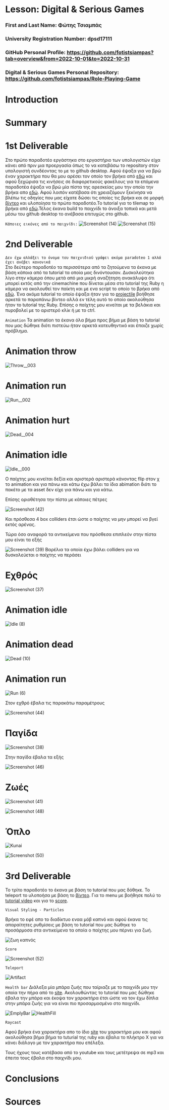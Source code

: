 # Lesson: Digital & Serious Games

### First and Last Name: Φώτης Τσιαμπάς
### University Registration Number: dpsd17111
### GitHub Personal Profile: https://github.com/fotistsiampas?tab=overview&from=2022-10-01&to=2022-10-31
### Digital & Serious Games Personal Repository: https://github.com/fotistsiampas/Role-Playing-Game

# Introduction

# Summary


# 1st Deliverable
Στο πρώτο παραδοτέο εργάστηκα στο εργαστήριο των υπολογιστών είχα κάνει από πριν μια προεργασία όπως το να κατεβάσω το repository στον υπολογιστή συνδέοντας το με το github desktop. Αφού έψαξα για να βρώ έναν χαρακτήρα που θα μου αρέσει τον οποίο τον βρήκα από [εδώ](https://www.gameart2d.com/freebies.html) και αφού ξεχώρισα τις κινήσεις σε διαφορετικούς φακέλους για τα επόμενα παραδοτέα έψαξα να βρώ μία πίστα της αρεσκείας μου την οποία την βρήκα απο [εδώ](https://itch.io/search?q=free+tile+sets). Αφού λοιπόν κατέβασα ότι χρειαζόμουν ξεκίνησα να βλέπω τις οδηγίες που μας είχατε δώσει τις οποίες τις βρήκα και σε μορφή [βίντεο](https://www.youtube.com/watch?v=wH0IUChkhTU&list=PLBRviKraPCowhZbUfOT-XGuqktJUVybzC) και υλοποίησα το πρώτο παραδοτέο.Το tutorial για το tilemap το βρήκα από [εδώ](https://www.youtube.com/watch?v=DTp5zi8_u1U).Τέλος έκανα build το παιχνίδι το άνοιξα τοπικά και μετά μέσω του github desktop το ανέβασα επιτυχώς στο github.

`Κάποιες εικόνες από το παιχνίδι:` 
![Screenshot (14)](https://user-images.githubusercontent.com/94792023/201408844-377653e3-862a-44d9-82b5-e71ab58ca402.png)
![Screenshot (15)](https://user-images.githubusercontent.com/94792023/201408931-d0807bdc-52a5-4098-8815-94ae9a73094f.png)

# 2nd Deliverable
`Δεν έχω αλλάξει το όνομα του παιχνιδιού γράφει ακόμα paradoteo 1 αλλά έχει ανέβει κανονικά`  
Στο δεύτερο παραδοτέο τα περισσότερα από τα ζητούμενα τα έκανα με βάση κάποια από τα tutorial τα οποία μας δινόντουσαν. Δυσκολεύτηκα λίγο στην κάμερα όπου μετά από μια μικρή αναζήτηση ανακάλυψα ότι μπορεί εκτός από την cinemachine που δίνεται μέσα στο tutorial της Ruby η κάμερα να ακολουθεί τον παίκτη και με ενα script το οποίο το βρήκα από [εδώ](https://www.youtube.com/watch?v=FXqwunFQuao). Ένα ακόμα tutorial το οποίο έψαξα ήταν για το [projectile](https://www.youtube.com/watch?v=wkKsl1Mfp5M)
βοήθησε αρκετά το παραπάνω βίντεο αλλά εν τέλη αυτό το οποίο ακολούθησα ήταν το tutorial της Ruby. Επίσης ο παίχτης μου κινείται με τα βελάκια και πυροβολεί με το αριστερό κλίκ ή με το ctrl.

`Animation`
Τα animation τα έκανα όλα βήμα προς βήμα με βάση το tutorial που μας δώθηκε διότι πιστεύω ήταν αρκετά κατευθηντικό και έπαιζε χωρίς πρόβλημα.

 # Animation throw
![Throw__003](https://user-images.githubusercontent.com/94792023/208254085-f46e3299-ab9a-4476-bf4c-49afa87f2fca.png)

 # Animation run

![Run__002](https://user-images.githubusercontent.com/94792023/208254114-0078dde2-3167-4924-a2dd-37b962e08583.png)


 # Animation hurt
 
 ![Dead__004](https://user-images.githubusercontent.com/94792023/208255823-306627c0-605d-482d-96dc-405104a4a71b.png)
 
 
 # Animation idle
 
 ![Idle__000](https://user-images.githubusercontent.com/94792023/208255867-220a10cd-115e-4d14-9841-4b1385fd6ee0.png)



Ο παίχτης μου κινείται δεξία και αριστερά αριστερά κάνοντας flip στον χ το animation και για πάνω και κάτω έχω βάλει τα ίδια abimation διότι το πακέτο με τα asset δεν είχε για πάνω και για κάτω.

Επίσης οριοθέτησα την πίστα με κάποιες πέτρες 

![Screenshot (42)](https://user-images.githubusercontent.com/94792023/208255569-200e6fc2-84dc-4c40-8998-cbb9cf866d0b.png)

Και πρόσθεσα 4 box colliders έτσι ώστε ο παίχτης να μην μπορεί να βγεί εκτός αρένας.

Τώρα όσο αναφορά τα αντικείμενα που πρόσθεσα επιπλεόν στην πίστα μου είναι τα εξής 

![Screenshot (39)](https://user-images.githubusercontent.com/94792023/208254293-c2b3a2da-52c2-459f-b618-65821d2f7fec.png)
 Βαρέλια τα οποία έχω βάλει colliders για να δυσκολεύεται ο παίχτης να περάσει 
 
 # Εχθρός
 
 ![Screenshot (37)](https://user-images.githubusercontent.com/94792023/208254406-b46f6971-7a3a-4818-97a9-8f1889022cbb.png)
 
 # Animation idle
 
 ![Idle (8)](https://user-images.githubusercontent.com/94792023/208255893-6243a1ee-b0f9-4ad0-9f82-1da9144eacdd.png)

 
 # Animation dead
 
 ![Dead (10)](https://user-images.githubusercontent.com/94792023/208255917-acf8cfc6-afff-402a-88c5-04e241938f0b.png)


# Animation run 

![Run (6)](https://user-images.githubusercontent.com/94792023/208255941-b14bf816-ce91-4b2b-8e0e-96798a257453.png)

 
  Στον εχθρό έβαλα τις παρακάτω παραμέτρους
  
  ![Screenshot (44)](https://user-images.githubusercontent.com/94792023/208255283-8c043264-2e77-429a-97f8-931e1aff65d4.png)
  
 
 # Παγίδα
 
 ![Screenshot (38)](https://user-images.githubusercontent.com/94792023/208254483-75432ef2-7c00-4721-b27f-528d5e907c41.png)
 
 Στην παγίδα έβαλα τα εξής
 
 ![Screenshot (46)](https://user-images.githubusercontent.com/94792023/208255345-1913a00c-c4ea-441c-8ef6-09f9d746686d.png)


 # Ζωές
 
 ![Screenshot (41)](https://user-images.githubusercontent.com/94792023/208254511-367e600a-9178-43ca-9ba7-8438d26cb055.png)
 
 
 ![Screenshot (48)](https://user-images.githubusercontent.com/94792023/208255394-ca1b34c1-9228-42e2-a560-7413feb5c9e6.png)

 # Όπλο
 
 ![Kunai](https://user-images.githubusercontent.com/94792023/208255418-be686fcb-f2c4-4bb2-819b-4d54f8c7bcc4.png)

![Screenshot (50)](https://user-images.githubusercontent.com/94792023/208255454-128025a2-88b8-450d-bb19-7b933d4ede0e.png)
 
# 3rd Deliverable 
Το τρίτο παραδοτέο το έκανα με βάση το tutorial που μας δόθηκε. Το teleport το υλοποήσα με βάση το [βίντεο](https://www.youtube.com/watch?v=0JXVT28KCIg).
Για το menu με βοήθησε πολύ το [tutorial video](https://www.youtube.com/watch?v=zc8ac_qUXQY) και για το [score](https://www.youtube.com/watch?v=cOW_T3i4_kk).

`Visual Styling - Particles`

Βρήκα το εφέ απο το διαδίκτυο εναα μόβ καπνό και αφού έκανα τις απαραίτητες ρυθμίσεις με βάση το tutorial που μας δώθηκε το προσάρμοσα στα αντικείμενα τα οποία ο παίχτης μου πέρνει για ζωή.

![ζωη καπνός](https://user-images.githubusercontent.com/94792023/212491995-e273f716-5c85-499d-8d76-cb3c983eb7bc.png)

`Score`

![Screenshot (52)](https://user-images.githubusercontent.com/94792023/212321284-63dd82b3-3023-423c-a685-5e863768ec5e.png)

`Teleport`

![Artifact](https://user-images.githubusercontent.com/94792023/212321548-a930ae15-d257-436b-872b-7bc62c23659e.png)


`Health bar`
Διάλεξα μία μπάρα ζωής που ταίριαζε με το παιχνίδι μου την οποία την πήρα από το [site](https://alessio-scalabrino.itch.io/bars-health-and-energy-hud). Ακολουθώντας το tutorial που μας δώθηκε έβαλα την μπάρα και έκοψα τον χαρακτήρα έτσι ώστε να τον έχω δίπλα στην μπάρα ζωής για να είναι πιο προσαρμοσμένο στο παιχνίδι.

![EmplyBar](https://user-images.githubusercontent.com/94792023/212493945-9f904373-4f1e-4a00-ada0-ea6aaa7fd241.png)
![HealthFill](https://user-images.githubusercontent.com/94792023/212493951-06c4d6eb-e7e6-470e-a33c-f090d19d31e7.png)

`Raycast`

Αφού βρήκα ένα χαρακτήρα απο το ίδιο [site](https://www.gameart2d.com/freebies.html) του χαρακτήρα μου και αφού ακολούθησα βήμα βήμα το tuturial της ruby και έβαλα το πλήκτρο X για να κάνει διάλογο με τον χαρακτήρα που επέλεξα.   

Τους ήχους τους κατέβασα από το youtube και τους μετέτρεψα σε mp3 και έπειτα τους έβαλα στο παιχνίδι μου.


# Conclusions


# Sources











